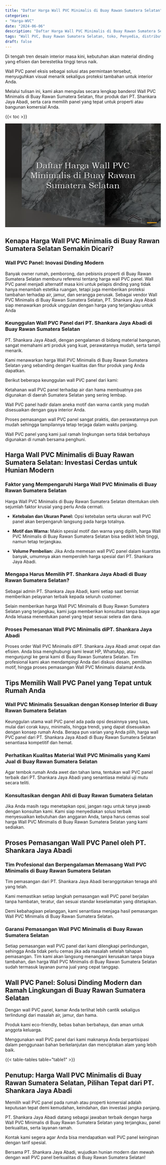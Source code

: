 ```yaml
---
title: "Daftar Harga Wall PVC Minimalis di Buay Rawan Sumatera Selatan"
categories: 
- "Harga-WVC"
date: "2024-06-06"
description: "Daftar Harga Wall PVC Minimalis di Buay Rawan Sumatera Selatan bagi rumah, kantor, dan toko. Produk terbaik, pilihan motif, warna modern, dengan layanan instalasi ditangani oleh tim berpengalaman dan jaminan resmi!|Layanan penjualan Wall PVC Minimalis di Buay Rawan Sumatera Selatan bagi kebutuhan hunian, office, atau ritel, beserta panel terbaik dan pemasangan oleh tim ahli serta kepastian resmi.|Alternatif Wall PVC Minimalis di Buay Rawan Sumatera Selatan yang terbukti untuk rumah, perkantoran, serta ritel, bersama produk berkualitas dan penempatan ditangani oleh tenaga ahli berpengalaman serta kepastian resmi.|Distribusi Wall PVC Minimalis di Buay Rawan Sumatera Selatan untuk hunian, perkantoran, dan gerai, dengan panel unggulan dan penempatan dikerjakan oleh teknisi berpengalaman, lengkap dengan kepastian resmi.}"
tags: "Wall PVC, Buay Rawan Sumatera Selatan, toko, Penyedia, distributor"
draft: false
---
```


Di tengah tren desain interior masa kini, kebutuhan akan material dinding yang efisien dan berestetika tinggi terus naik.

Wall PVC panel eksis sebagai solusi atas permintaan tersebut, menyuguhkan visual menarik sekaligus proteksi tambahan untuk interior Anda.

Melalui tulisan ini, kami akan mengulas secara lengkap banderol Wall PVC Minimalis di Buay Rawan Sumatera Selatan, fitur produk dari PT. Shankara Jaya Abadi, serta cara memilih panel yang tepat untuk properti atau bangunan komersial Anda.

{{< toc >}}

![Daftar Harga Wall PVC Minimalis di Buay Rawan Sumatera Selatan](/images/Harga-WVC/Daftar-Harga-Wall-PVC-Minimalis-di-Buay-Rawan-Sumatera-Selatan.png)


## Kenapa Harga Wall PVC Minimalis di Buay Rawan Sumatera Selatan Semakin Dicari?

### Wall PVC Panel: Inovasi Dinding Modern

Banyak owner rumah, pemborong, dan pebisnis properti di Buay Rawan Sumatera Selatan memburu referensi tentang harga wall PVC panel. Wall PVC panel menjadi alternatif masa kini untuk pelapis dinding yang tidak hanya menambah estetika ruangan, tetapi juga memberikan proteksi tambahan terhadap air, jamur, dan serangga perusak. Sebagai vendor Wall PVC Minimalis di Buay Rawan Sumatera Selatan, PT. Shankara Jaya Abadi siap menawarkan produk unggulan dengan harga yang terjangkau untuk Anda

### Keunggulan Wall PVC Panel dari PT. Shankara Jaya Abadi di Buay Rawan Sumatera Selatan

PT. Shankara Jaya Abadi, dengan pengalaman di bidang material bangunan, sangat memahami arti produk yang kuat, perawatannya mudah, serta tampil menarik.

Kami menawarkan harga Wall PVC Minimalis di Buay Rawan Sumatera Selatan yang sebanding dengan kualitas dan fitur produk yang Anda dapatkan.

Berikut beberapa keunggulan wall PVC panel dari kami:

Ketahanan wall PVC panel terhadap air dan hama membuatnya pas digunakan di daerah Sumatera Selatan yang sering lembap.

Wall PVC panel hadir dalam aneka motif dan warna cantik yang mudah disesuaikan dengan gaya interior Anda.

Proses pemasangan wall PVC panel sangat praktis, dan perawatannya pun mudah sehingga tampilannya tetap terjaga dalam waktu panjang.

Wall PVC panel yang kami jual ramah lingkungan serta tidak berbahaya digunakan di rumah bersama penghuni.

## Harga Wall PVC Minimalis di Buay Rawan Sumatera Selatan: Investasi Cerdas untuk Hunian Modern

### Faktor yang Mempengaruhi Harga Wall PVC Minimalis di Buay Rawan Sumatera Selatan

Harga Wall PVC Minimalis di Buay Rawan Sumatera Selatan ditentukan oleh sejumlah faktor krusial yang perlu Anda cermati.

- **Ketebalan dan Ukuran Panel:** Opsi ketebalan serta ukuran wall PVC panel akan berpengaruh langsung pada harga totalnya.

- **Motif dan Warna:** Makin spesial motif dan warna yang dipilih, harga Wall PVC Minimalis di Buay Rawan Sumatera Selatan bisa sedikit lebih tinggi, namun tetap terjangkau.

- **Volume Pembelian:** Jika Anda memesan wall PVC panel dalam kuantitas banyak, umumnya akan memperoleh harga spesial dari PT. Shankara Jaya Abadi.

### Mengapa Harus Memilih PT. Shankara Jaya Abadi di Buay Rawan Sumatera Selatan?

Sebagai admin PT. Shankara Jaya Abadi, kami setiap saat berniat memberikan pelayanan terbaik kepada seluruh customer.

Selain memberikan harga Wall PVC Minimalis di Buay Rawan Sumatera Selatan yang terjangkau, kami juga memberikan konsultasi tanpa biaya agar Anda leluasa menentukan panel yang tepat sesuai selera dan dana.

### Proses Pemesanan Wall PVC Minimalis diPT. Shankara Jaya Abadi

Proses order Wall PVC Minimalis diPT. Shankara Jaya Abadi amat cepat dan efisien. Anda bisa menghubungi kami lewat HP, WhatsApp, atau mengunjungi ke gerai kami di Buay Rawan Sumatera Selatan. Tim profesional kami akan mendampingi Anda dari diskusi desain, pemilihan motif, hingga proses pemasangan Wall PVC Minimalis dialamat Anda.

## Tips Memilih Wall PVC Panel yang Tepat untuk Rumah Anda

### Wall PVC Minimalis Sesuaikan dengan Konsep Interior di Buay Rawan Sumatera Selatan

Keunggulan utama wall PVC panel ada pada opsi desainnya yang luas, mulai dari corak kayu, minimalis, hingga trendi, yang dapat disesuaikan dengan konsep rumah Anda. Berapa pun varian yang Anda pilih, harga wall PVC panel dari PT. Shankara Jaya Abadi di Buay Rawan Sumatera Selatan senantiasa kompetitif dan hemat.

### Perhatikan Kualitas Material Wall PVC Minimalis yang Kami Jual di Buay Rawan Sumatera Selatan

Agar tembok rumah Anda awet dan tahan lama, tentukan wall PVC panel terbaik dari PT. Shankara Jaya Abadi yang senantiasa melalui uji mutu secara teliti.

### Konsultasikan dengan Ahli di Buay Rawan Sumatera Selatan

Jika Anda masih ragu menetapkan opsi, jangan ragu untuk tanya jawab dengan konsultan kami. Kami siap menyediakan solusi terbaik menyesuaikan kebutuhan dan anggaran Anda, tanpa harus cemas soal harga Wall PVC Minimalis di Buay Rawan Sumatera Selatan yang kami sediakan.

## Proses Pemasangan Wall PVC Panel oleh PT. Shankara Jaya Abadi

### Tim Profesional dan Berpengalaman Memasang Wall PVC Minimalis di Buay Rawan Sumatera Selatan

Tim pemasangan dari PT. Shankara Jaya Abadi beranggotakan tenaga ahli yang telah.

Kami memastikan setiap langkah pemasangan wall PVC panel berjalan tanpa hambatan, teratur, dan sesuai standar keselamatan yang ditetapkan.

Demi kebahagiaan pelanggan, kami senantiasa menjaga hasil pemasangan Wall PVC Minimalis di Buay Rawan Sumatera Selatan.

### Garansi Pemasangan Wall PVC Minimalis di Buay Rawan Sumatera Selatan

Setiap pemasangan wall PVC panel dari kami dilengkapi perlindungan, sehingga Anda tidak perlu cemas jika ada masalah setelah tahapan pemasangan. Tim kami akan langsung menangani kerusakan tanpa biaya tambahan, dan harga Wall PVC Minimalis di Buay Rawan Sumatera Selatan sudah termasuk layanan purna jual yang cepat tanggap.

## Wall PVC Panel: Solusi Dinding Modern dan Ramah Lingkungan di Buay Rawan Sumatera Selatan

Dengan wall PVC panel, kamar Anda terlihat lebih cantik sekaligus terlindungi dari masalah air, jamur, dan hama.

Produk kami eco-friendly, bebas bahan berbahaya, dan aman untuk anggota keluarga.

Menggunakan wall PVC panel dari kami maknanya Anda berpartisipasi dalam penggunaan bahan berkelanjutan dan menciptakan alam yang lebih baik.

{{< table-tables table="table1" >}}

## Penutup: Harga Wall PVC Minimalis di Buay Rawan Sumatera Selatan, Pilihan Tepat dari PT. Shankara Jaya Abadi

Memilih wall PVC panel pada rumah atau properti komersial adalah keputusan tepat demi kemudahan, keindahan, dan investasi jangka panjang.

PT. Shankara Jaya Abadi datang sebagai jawaban terbaik dengan harga Wall PVC Minimalis di Buay Rawan Sumatera Selatan yang terjangkau, panel berkualitas, serta layanan ramah.

Kontak kami segera agar Anda bisa mendapatkan wall PVC panel keinginan dengan tarif spesial.

Bersama PT. Shankara Jaya Abadi, wujudkan hunian modern dan mewah dengan wall PVC panel berkualitas di Buay Rawan Sumatera Selatan!